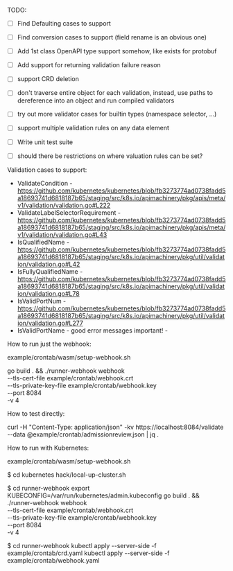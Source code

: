 TODO:

- [ ] Find Defaulting cases to support
- [ ] Find conversion cases to support (field rename is an obvious one)
- [ ] Add 1st class OpenAPI type support somehow, like exists for protobuf
- [ ] Add support for returning validation failure reason
- [ ] support CRD deletion
- [ ] don't traverse entire object for each validation, instead, use paths to dereference into an object and run compiled validators
- [ ] try out more validator cases for builtin types (namespace selector, ...)
- [ ] support multiple validation rules on any data element
- [ ] Write unit test suite
- [ ] should there be restrictions on where valuation rules can be set?


Validation cases to support:

- ValidateCondition - https://github.com/kubernetes/kubernetes/blob/fb3273774ad0738fadd5a18693741d6818187b65/staging/src/k8s.io/apimachinery/pkg/apis/meta/v1/validation/validation.go#L222
- ValidateLabelSelectorRequirement - https://github.com/kubernetes/kubernetes/blob/fb3273774ad0738fadd5a18693741d6818187b65/staging/src/k8s.io/apimachinery/pkg/apis/meta/v1/validation/validation.go#L43
- IsQualifiedName - https://github.com/kubernetes/kubernetes/blob/fb3273774ad0738fadd5a18693741d6818187b65/staging/src/k8s.io/apimachinery/pkg/util/validation/validation.go#L42
- IsFullyQualifiedName - https://github.com/kubernetes/kubernetes/blob/fb3273774ad0738fadd5a18693741d6818187b65/staging/src/k8s.io/apimachinery/pkg/util/validation/validation.go#L78
- IsValidPortNum - https://github.com/kubernetes/kubernetes/blob/fb3273774ad0738fadd5a18693741d6818187b65/staging/src/k8s.io/apimachinery/pkg/util/validation/validation.go#L277
- IsValidPortName - good error messages important! - 


How to run just the webhook:

example/crontab/wasm/setup-webhook.sh

go build . && ./runner-webhook webhook \
  --tls-cert-file example/crontab/webhook.crt \
  --tls-private-key-file example/crontab/webhook.key \
  --port 8084 \
  -v 4

How to test directly:

curl -H "Content-Type: application/json" -kv https://localhost:8084/validate --data @example/crontab/admissionreview.json | jq .

How to run with Kubernetes:

example/crontab/wasm/setup-webhook.sh

$ cd kubernetes
hack/local-up-cluster.sh

$ cd runner-webhook
export KUBECONFIG=/var/run/kubernetes/admin.kubeconfig
go build . && ./runner-webhook webhook \
  --tls-cert-file example/crontab/webhook.crt \
  --tls-private-key-file example/crontab/webhook.key \
  --port 8084 \
  -v 4
  
$ cd runner-webhook
kubectl apply --server-side -f example/crontab/crd.yaml
kubectl apply --server-side -f example/crontab/webhook.yaml
